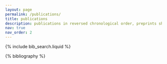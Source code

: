 ```yaml
---
layout: page
permalink: /publications/
title: publications
description: publications in reversed chronological order, preprints shown on the top of the list.
nav: true
nav_order: 2
---
```


<!-- _pages/publications.md -->

<!-- Bibsearch Feature -->

{% include bib_search.liquid %}

<div class="publications">

{% bibliography %}

</div>
